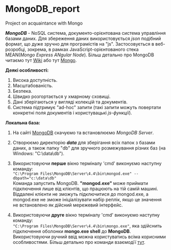 # MongoDB_report
Project on acquaintance with Mongo


***MongoDB*** - NoSQL система, документо-орієнтована система управління базами даних. Для збереження даних використовується *json* подібний формат, що дуже зручно для програмістів на "js". Застосовується в веб-розробці, зокрема, в рамках JavaScript-орієнтованого стека MEAN(*Mongo Express ANgular Node*). Більш детально про MongoDB читаємо тут [Wiki](https://ru.wikipedia.org/wiki/MongoDB) або тут [Mongo](https://www.mongodb.com/).

**Деякі особливості:**
1. Висока доступність.
2. Масштабованість.
3. Безпека.
4. Швидко розгортається у хмарному сховищі.
5. Дані зберігаються у вигляді колекцій та документів.
6. Система підтримує "ad-hoc" запити (такі запити можуть повертати конкретні поля документів і користувацькі *js-функції*).

**Локальна база:**
1. На сайті [MongoDB](https://www.mongodb.com/try/download/enterprise) скачуємо та встановлюємо *MongoDB Server*.
2. Створюємо директорію ***data*** для зберігання всіх папок з базами даних, а також папку "db" для зручного розмежування різних баз (на Windows: "C:\data\db").
3. Використовуючи **перше** вікно терміналу 'cmd' виконуємо наступну команду:  
``` "C:\Program Files\MongoDB\Server\4.4\bin\mongod.exe" --dbpath="c:\data\db" ```  
Команда запустить MongoDB. **"mongod.exe"** може приймати підключення лише від клієнтів, що працюють на тій самій машині. Віддалені клієнти не зможуть підключитися до mongod.exe, а mongod.exe не зможе ініціалізувати набір реплік, якщо це значення не встановлено як дійсний мережевий інтерфейс.  

4. Використовуючи **друге** вікно терміналу 'cmd' виконуємо наступну команду:  
``` "C:\Program Files\MongoDB\Server\4.4\bin\mongo.exe" ```, яка здійснить підключення оболонки **mongo.exe shell** до  **MongoDB**.
Використовуючи ручний ввід можна користуватись всіма корисними особливостями. Більш детально про команди взаємодїї [тут]().
